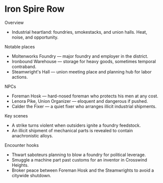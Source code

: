 # Iron Spire Row

Overview
- Industrial heartland: foundries, smokestacks, and union halls. Heat, noise, and opportunity.

Notable places
- Moltenworks Foundry — major foundry and employer in the district.
- Ironbound Warehouse — storage for heavy goods, sometimes temporal contraband.
- Steamwright's Hall — union meeting place and planning hub for labor actions.

NPCs
- Foreman Hosk — hard-nosed foreman who protects his men at any cost.
- Lenora Pike, Union Organizer — eloquent and dangerous if pushed.
- Calder the Fixer — a quiet fixer who arranges illicit industrial shipments.

Key scenes
- A strike turns violent when outsiders ignite a foundry feedstock.
- An illicit shipment of mechanical parts is revealed to contain anachronistic alloys.

Encounter hooks
- Thwart saboteurs planning to blow a foundry for political leverage.
- Smuggle a machine part past customs for an inventor in Crosswind Heights.
- Broker peace between Foreman Hosk and the Steamwrights to avoid a citywide shutdown.
